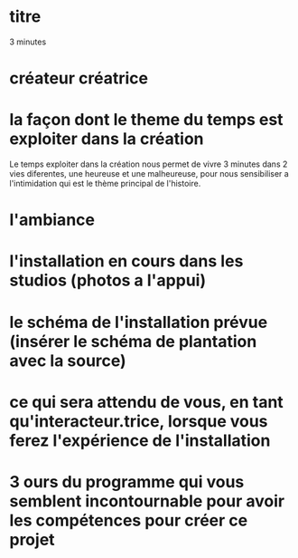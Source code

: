 # titre
3 minutes
# créateur créatrice
# la façon dont le theme du temps est exploiter dans la création
Le temps exploiter dans la création nous permet de vivre 3 minutes dans 2 vies diferentes, une heureuse et une malheureuse, pour nous sensibiliser a l'intimidation qui est le thème principal de l'histoire.
# l'ambiance
# l'installation en cours dans les studios (photos a l'appui)
# le schéma de l'installation prévue (insérer le schéma de plantation avec la source)
# ce qui sera attendu de vous, en tant qu'interacteur.trice, lorsque vous ferez l'expérience de l'installation
# 3 ours du programme qui vous semblent incontournable pour avoir les compétences pour créer ce projet

